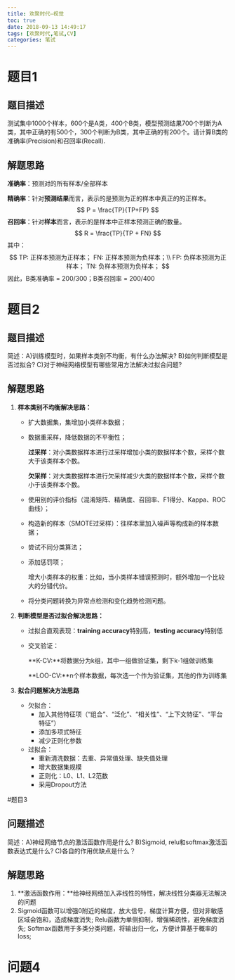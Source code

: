 ```yaml
---
title: 欢聚时代—视觉
toc: true
date: 2018-09-13 14:49:17
tags: [欢聚时代,笔试,CV]
categories: 笔试
---
```


# 题目1

## 题目描述

测试集中1000个样本，600个是A类，400个B类，模型预测结果700个判断为A类，其中正确的有500个，300个判断为B类，其中正确的有200个。请计算B类的准确率(Precision)和召回率(Recall).

## 解题思路

**准确率**：预测对的所有样本/全部样本

**精确率**：针对**预测结果**而言，表示的是预测为正的样本中真正的的正样本。
$$
P = \frac{TP}{TP+FP}
$$
**召回率**：针对**样本**而言，表示的是样本中正样本预测正确的数量。
$$
R = \frac{TP}{TP + FN}
$$
其中：
$$
TP: 正样本预测为正样本；
FN: 正样本预测为负样本；\\
FP: 负样本预测为正样本；
TN: 负样本预测为负样本；
$$
因此，B类准确率 = 200/300；B类召回率 = 200/400



# 题目2

## 题目描述

简述：A)训练模型时，如果样本类别不均衡，有什么办法解决? B)如何判断模型是否过拟合? C)对于神经网络模型有哪些常用方法解决过拟合问题?

## 解题思路

1. **样本类别不均衡解决思路：**

   * 扩大数据集，集增加小类样本数据；

   * 数据重采样，降低数据的不平衡性；

     **过采样**：对小类数据样本进行过采样增加小类的数据样本个数，采样个数大于该类样本个数。

     **欠采样**：对大类数据样本进行欠采样减少大类的数据样本个数，采样个数小于该类样本个数。

   * 使用别的评价指标（混淆矩阵、精确度、召回率、F1得分、Kappa、ROC曲线）；

   * 构造新的样本（SMOTE过采样）：往样本里加入噪声等构成新的样本数据；

   * 尝试不同分类算法；

   * 添加惩罚项；

     增大小类样本的权重：比如，当小类样本错误预测时，额外增加一个比较大的分错代价。

   * 将分类问题转换为异常点检测和变化趋势检测问题。

2. **判断模型是否过拟合解决思路：**

   * 过拟合直观表现：**training accuracy**特别高，**testing accuracy**特别低

   * 交叉验证：

     **K-CV:**将数据分为k组，其中一组做验证集，剩下k-1组做训练集

     **LOO-CV:**n个样本数据，每次选一个作为验证集，其他的作为训练集

3. **拟合问题解决方法思路**

   * 欠拟合：
     - 加入其他特征项（“组合”、“泛化”、“相关性”、“上下文特征”、“平台特征”）
     - 添加多项式特征
     - 减少正则化参数
   * 过拟合：
     - 重新清洗数据：去重、异常值处理、缺失值处理
     - 增大数据集规模
     - 正则化：L0、L1、L2范数
     - 采用Dropout方法

#题目3

## 问题描述 

简述：A)神经网络节点的激活函数作用是什么? B)Sigmoid, relu和softmax激活函数表达式是什么? C)各自的作用优缺点是什么？

## 解题思路

1. **激活函数作用：**给神经网络加入非线性的特性，解决线性分类器无法解决的问题
2. Sigmoid函数可以增强0附近的梯度，放大信号，梯度计算方便，但对非敏感区域会饱和，造成梯度消失; Relu函数为单侧抑制，增强稀疏性，避免梯度消失; Softmax函数用于多类分类问题，将输出归一化，方便计算基于概率的loss;

# 问题4



